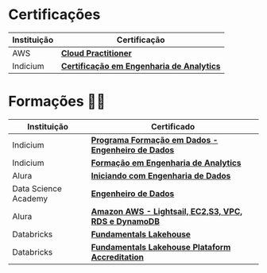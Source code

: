 # Certificações
| Instituição                         | Certificação                                            |
|----------------------------------|--------------------------------------------------------|
| AWS                    | [**Cloud Practitioner**](https://www.credly.com/badges/f63bb922-e099-4582-8353-a471f4553fdf/public_url) |
| Indicium                         | [**Certificação em Engenharia de Analytics**](https://github.com/ribeirowillian/Certificados/blob/main/Indicium/certificate-certificacao-analytics-engineer-by-indicium.pdf) | 


# Formações 👨‍🎓

| Instituição                         | Certificado                                            |
|----------------------------------|--------------------------------------------------------|
| Indicium                         | [**Programa Formação em Dados - Engenheiro de Dados**](https://github.com/ribeirowillian/Certificados/blob/main/Indicium/Certificado_Lighthouse_Indicium.png) |
| Indicium                         | [**Formação em Engenharia de Analytics**](https://github.com/ribeirowillian/Certificados/blob/main/Indicium/Certificado_engenharia_de_analytics_Indicium.pdf) | 
| Alura                            | [**Iniciando com Engenharia de Dados**](https://github.com/will-rds/Certificados/blob/main/Alura/Iniciando-engenharia-de-dados-alura.pdf)            |
| Data Science Academy             | [**Engenheiro de Dados**](https://github.com/ribeirowillian/Certificados/blob/main/DSA/Certificado-Formacao-ED-DSA.pdf)            |
| Alura                            | [**Amazon AWS - Lightsail, EC2,S3, VPC, RDS e DynamoDB**](https://github.com/will-rds/Certificados/blob/main/Alura/Comecando_na_AWS_com_Lightsail_EC2_S3_VPC_RDS_DynamoDB-Alura.pdf) |
| Databricks                            | [**Fundamentals Lakehouse**](https://github.com/ribeirowillian/Certificados/blob/main/Databricks/databricks_lakehouse.pdf) |
| Databricks                            | [**Fundamentals Lakehouse Plataform Accreditation**](https://github.com/ribeirowillian/Certificados/blob/main/Databricks/fundamentals_databricks_lakehouse.pdf) |
